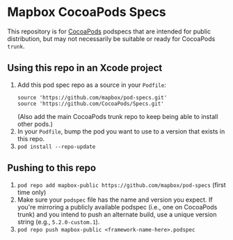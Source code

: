 # Mapbox CocoaPods Specs

This repository is for [CocoaPods](https://cocoapods.org) podspecs that are intended for public distribution, but may not necessarily be suitable or ready for CocoaPods `trunk`.

## Using this repo in an Xcode project

1. Add this pod spec repo as a source in your `Podfile`:
   ```
   source 'https://github.com/mapbox/pod-specs.git'
   source 'https://github.com/CocoaPods/Specs.git'
   ```
   (Also add the main CocoaPods trunk repo to keep being able to install other pods.)
1. In your `Podfile`, bump the pod you want to use to a version that exists in this repo.
1. `pod install --repo-update`

## Pushing to this repo

1. `pod repo add mapbox-public https://github.com/mapbox/pod-specs` (first time only)
1. Make sure your `podspec` file has the name and version you expect. If you're mirroring a publicly available podspec (i.e., one on CocoaPods trunk) and you intend to push an alternate build, use a unique version string (e.g., `5.2.0-custom.1`).
1. `pod repo push mapbox-public <framework-name-here>.podspec`
